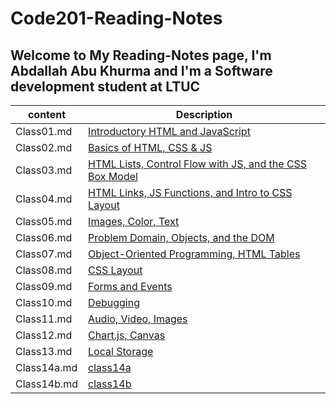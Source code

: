 # Code201-Reading-Notes

## Welcome to My Reading-Notes page, I'm Abdallah Abu Khurma and I'm a Software development student at LTUC

| content      | Description      |
| -----------  | -----------      |
| Class01.md  | [Introductory HTML and JavaScript](https://abdallahabukhurma.github.io/Code201-Reading-Notes/Class01)     |
| Class02.md  | [Basics of HTML, CSS & JS](https://abdallahabukhurma.github.io/Code201-Reading-Notes/Class02)     |
| Class03.md  |  [HTML Lists, Control Flow with JS, and the CSS Box Model](https://abdallahabukhurma.github.io/Code201-Reading-Notes/Class03)    |
| Class04.md  |  [HTML Links, JS Functions, and Intro to CSS Layout](https://abdallahabukhurma.github.io/Code201-Reading-Notes/Class04)    |
| Class05.md  | [Images, Color, Text](https://abdallahabukhurma.github.io/Code201-Reading-Notes/Class05)     |
| Class06.md  | [Problem Domain, Objects, and the DOM](https://abdallahabukhurma.github.io/Code201-Reading-Notes/Class06)     |
| Class07.md  |  [Object-Oriented Programming, HTML Tables](https://abdallahabukhurma.github.io/Code201-Reading-Notes/Class07)     |
| Class08.md  | [CSS Layout](https://abdallahabukhurma.github.io/Code201-Reading-Notes/Class08)     |
| Class09.md  | [Forms and Events](https://abdallahabukhurma.github.io/Code201-Reading-Notes/Class09)     |
| Class10.md  | [Debugging](https://abdallahabukhurma.github.io/Code201-Reading-Notes/Class10)     |
| Class11.md  | [Audio, Video, Images](https://abdallahabukhurma.github.io/Code201-Reading-Notes/Class11)     |
| Class12.md  | [Chart.js, Canvas](https://abdallahabukhurma.github.io/Code201-Reading-Notes/Class12)     |
| Class13.md  | [Local Storage](https://abdallahabukhurma.github.io/Code201-Reading-Notes/Class13)     |
| Class14a.md  | [class14a](https://abdallahabukhurma.github.io/Code201-Reading-Notes/Class14a)     |
| Class14b.md  | [class14b](https://abdallahabukhurma.github.io/Code201-Reading-Notes/Class14b)     |
